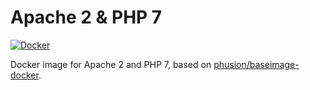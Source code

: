 Apache 2 & PHP 7
================

[![Docker](https://github.com/alexcheng1982/docker-apache2-php7/actions/workflows/docker-publish.yml/badge.svg?branch=master)](https://github.com/alexcheng1982/docker-apache2-php7/actions/workflows/docker-publish.yml)

Docker image for Apache 2 and PHP 7, based on [phusion/baseimage-docker](https://github.com/phusion/baseimage-docker).
